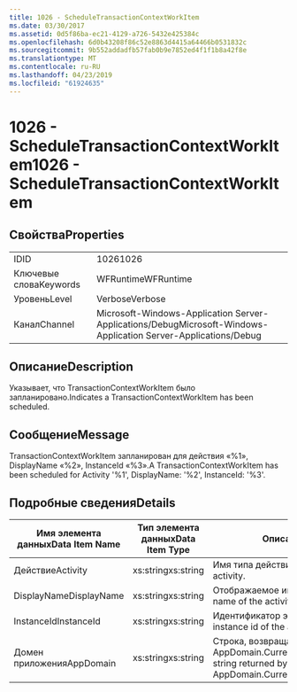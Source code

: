 ```yaml
---
title: 1026 - ScheduleTransactionContextWorkItem
ms.date: 03/30/2017
ms.assetid: 0d5f86ba-ec21-4129-a726-5432e425384c
ms.openlocfilehash: 6d0b43208f86c52e8863d4415a64466b0531832c
ms.sourcegitcommit: 9b552addadfb57fab0b9e7852ed4f1f1b8a42f8e
ms.translationtype: MT
ms.contentlocale: ru-RU
ms.lasthandoff: 04/23/2019
ms.locfileid: "61924635"
---
```

# <a name="1026---scheduletransactioncontextworkitem"></a><span data-ttu-id="60be3-102">1026 - ScheduleTransactionContextWorkItem</span><span class="sxs-lookup"><span data-stu-id="60be3-102">1026 - ScheduleTransactionContextWorkItem</span></span>
## <a name="properties"></a><span data-ttu-id="60be3-103">Свойства</span><span class="sxs-lookup"><span data-stu-id="60be3-103">Properties</span></span>  
  
|||  
|-|-|  
|<span data-ttu-id="60be3-104">ID</span><span class="sxs-lookup"><span data-stu-id="60be3-104">ID</span></span>|<span data-ttu-id="60be3-105">1026</span><span class="sxs-lookup"><span data-stu-id="60be3-105">1026</span></span>|  
|<span data-ttu-id="60be3-106">Ключевые слова</span><span class="sxs-lookup"><span data-stu-id="60be3-106">Keywords</span></span>|<span data-ttu-id="60be3-107">WFRuntime</span><span class="sxs-lookup"><span data-stu-id="60be3-107">WFRuntime</span></span>|  
|<span data-ttu-id="60be3-108">Уровень</span><span class="sxs-lookup"><span data-stu-id="60be3-108">Level</span></span>|<span data-ttu-id="60be3-109">Verbose</span><span class="sxs-lookup"><span data-stu-id="60be3-109">Verbose</span></span>|  
|<span data-ttu-id="60be3-110">Канал</span><span class="sxs-lookup"><span data-stu-id="60be3-110">Channel</span></span>|<span data-ttu-id="60be3-111">Microsoft-Windows-Application Server-Applications/Debug</span><span class="sxs-lookup"><span data-stu-id="60be3-111">Microsoft-Windows-Application Server-Applications/Debug</span></span>|  
  
## <a name="description"></a><span data-ttu-id="60be3-112">Описание</span><span class="sxs-lookup"><span data-stu-id="60be3-112">Description</span></span>  
 <span data-ttu-id="60be3-113">Указывает, что TransactionContextWorkItem было запланировано.</span><span class="sxs-lookup"><span data-stu-id="60be3-113">Indicates a TransactionContextWorkItem has been scheduled.</span></span>  
  
## <a name="message"></a><span data-ttu-id="60be3-114">Сообщение</span><span class="sxs-lookup"><span data-stu-id="60be3-114">Message</span></span>  
 <span data-ttu-id="60be3-115">TransactionContextWorkItem запланирован для действия «%1», DisplayName «%2», InstanceId «%3».</span><span class="sxs-lookup"><span data-stu-id="60be3-115">A TransactionContextWorkItem has been scheduled for Activity '%1', DisplayName: '%2', InstanceId: '%3'.</span></span>  
  
## <a name="details"></a><span data-ttu-id="60be3-116">Подробные сведения</span><span class="sxs-lookup"><span data-stu-id="60be3-116">Details</span></span>  
  
|<span data-ttu-id="60be3-117">Имя элемента данных</span><span class="sxs-lookup"><span data-stu-id="60be3-117">Data Item Name</span></span>|<span data-ttu-id="60be3-118">Тип элемента данных</span><span class="sxs-lookup"><span data-stu-id="60be3-118">Data Item Type</span></span>|<span data-ttu-id="60be3-119">Описание</span><span class="sxs-lookup"><span data-stu-id="60be3-119">Description</span></span>|  
|--------------------|--------------------|-----------------|  
|<span data-ttu-id="60be3-120">Действие</span><span class="sxs-lookup"><span data-stu-id="60be3-120">Activity</span></span>|<span data-ttu-id="60be3-121">xs:string</span><span class="sxs-lookup"><span data-stu-id="60be3-121">xs:string</span></span>|<span data-ttu-id="60be3-122">Имя типа действия.</span><span class="sxs-lookup"><span data-stu-id="60be3-122">The type name of the activity.</span></span>|  
|<span data-ttu-id="60be3-123">DisplayName</span><span class="sxs-lookup"><span data-stu-id="60be3-123">DisplayName</span></span>|<span data-ttu-id="60be3-124">xs:string</span><span class="sxs-lookup"><span data-stu-id="60be3-124">xs:string</span></span>|<span data-ttu-id="60be3-125">Отображаемое имя действия.</span><span class="sxs-lookup"><span data-stu-id="60be3-125">The display name of the activity.</span></span>|  
|<span data-ttu-id="60be3-126">InstanceId</span><span class="sxs-lookup"><span data-stu-id="60be3-126">InstanceId</span></span>|<span data-ttu-id="60be3-127">xs:string</span><span class="sxs-lookup"><span data-stu-id="60be3-127">xs:string</span></span>|<span data-ttu-id="60be3-128">Идентификатор экземпляра действия.</span><span class="sxs-lookup"><span data-stu-id="60be3-128">The instance id of the activity.</span></span>|  
|<span data-ttu-id="60be3-129">Домен приложения</span><span class="sxs-lookup"><span data-stu-id="60be3-129">AppDomain</span></span>|<span data-ttu-id="60be3-130">xs:string</span><span class="sxs-lookup"><span data-stu-id="60be3-130">xs:string</span></span>|<span data-ttu-id="60be3-131">Строка, возвращаемая AppDomain.CurrentDomain.FriendlyName.</span><span class="sxs-lookup"><span data-stu-id="60be3-131">The string returned by AppDomain.CurrentDomain.FriendlyName.</span></span>|
